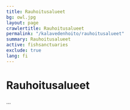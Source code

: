 ```yaml
---
title: Rauhoitusalueet
bg: owl.jpg
layout: page
crawlertitle: Rauhoitusalueet
permalink: "/kalavedenhoito/rauhoitusalueet"
summary: Rauhoitusalueet
active: fishsanctuaries
exclude: true
lang: fi
---
```


# Rauhoitusalueet
...